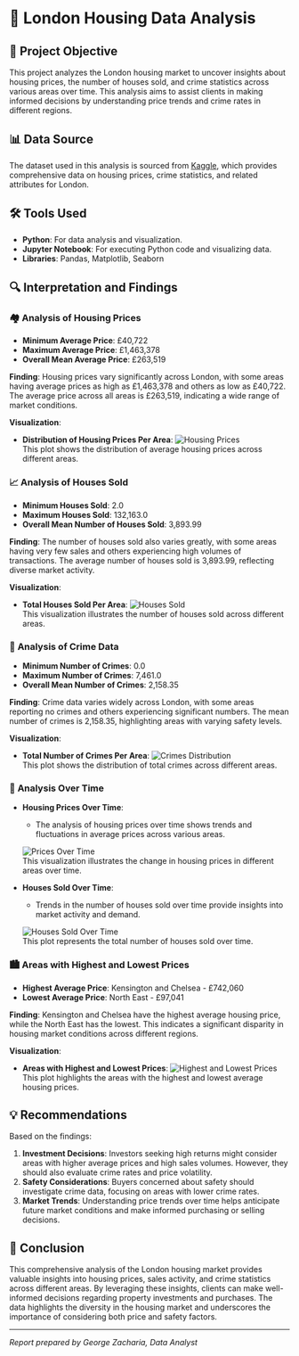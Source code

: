 # 🏡 London Housing Data Analysis

## 📌 Project Objective
This project analyzes the London housing market to uncover insights about housing prices, the number of houses sold, and crime statistics across various areas over time. This analysis aims to assist clients in making informed decisions by understanding price trends and crime rates in different regions.

## 📊 Data Source
The dataset used in this analysis is sourced from [Kaggle](https://www.kaggle.com), which provides comprehensive data on housing prices, crime statistics, and related attributes for London.

## 🛠️ Tools Used
- **Python**: For data analysis and visualization.
- **Jupyter Notebook**: For executing Python code and visualizing data.
- **Libraries**: Pandas, Matplotlib, Seaborn

## 🔍 Interpretation and Findings

### 🏘️ **Analysis of Housing Prices**

- **Minimum Average Price**: £40,722
- **Maximum Average Price**: £1,463,378
- **Overall Mean Average Price**: £263,519

**Finding**: Housing prices vary significantly across London, with some areas having average prices as high as £1,463,378 and others as low as £40,722. The average price across all areas is £263,519, indicating a wide range of market conditions.

**Visualization**:
- **Distribution of Housing Prices Per Area**:
  ![Housing Prices](link_to_housing_prices_plot)  
  This plot shows the distribution of average housing prices across different areas.

### 📈 **Analysis of Houses Sold**

- **Minimum Houses Sold**: 2.0
- **Maximum Houses Sold**: 132,163.0
- **Overall Mean Number of Houses Sold**: 3,893.99

**Finding**: The number of houses sold also varies greatly, with some areas having very few sales and others experiencing high volumes of transactions. The average number of houses sold is 3,893.99, reflecting diverse market activity.

**Visualization**:
- **Total Houses Sold Per Area**:
  ![Houses Sold](link_to_houses_sold_plot)  
  This visualization illustrates the number of houses sold across different areas.

### 🚨 **Analysis of Crime Data**

- **Minimum Number of Crimes**: 0.0
- **Maximum Number of Crimes**: 7,461.0
- **Overall Mean Number of Crimes**: 2,158.35

**Finding**: Crime data varies widely across London, with some areas reporting no crimes and others experiencing significant numbers. The mean number of crimes is 2,158.35, highlighting areas with varying safety levels.

**Visualization**:
- **Total Number of Crimes Per Area**:
  ![Crimes Distribution](link_to_crimes_distribution_plot)  
  This plot shows the distribution of total crimes across different areas.

### 📅 **Analysis Over Time**

- **Housing Prices Over Time**: 
  - The analysis of housing prices over time shows trends and fluctuations in average prices across various areas.
  
  ![Prices Over Time](link_to_prices_over_time_plot)  
  This visualization illustrates the change in housing prices in different areas over time.

- **Houses Sold Over Time**: 
  - Trends in the number of houses sold over time provide insights into market activity and demand.

  ![Houses Sold Over Time](link_to_houses_sold_over_time_plot)  
  This plot represents the total number of houses sold over time.

### 🏙️ **Areas with Highest and Lowest Prices**

- **Highest Average Price**: Kensington and Chelsea - £742,060
- **Lowest Average Price**: North East - £97,041

**Finding**: Kensington and Chelsea have the highest average housing price, while the North East has the lowest. This indicates a significant disparity in housing market conditions across different regions.

**Visualization**:
- **Areas with Highest and Lowest Prices**:
  ![Highest and Lowest Prices](link_to_highest_lowest_prices_plot)  
  This plot highlights the areas with the highest and lowest average housing prices.

## 💡 Recommendations
Based on the findings:

1. **Investment Decisions**: Investors seeking high returns might consider areas with higher average prices and high sales volumes. However, they should also evaluate crime rates and price volatility.
2. **Safety Considerations**: Buyers concerned about safety should investigate crime data, focusing on areas with lower crime rates.
3. **Market Trends**: Understanding price trends over time helps anticipate future market conditions and make informed purchasing or selling decisions.

## 📝 Conclusion
This comprehensive analysis of the London housing market provides valuable insights into housing prices, sales activity, and crime statistics across different areas. By leveraging these insights, clients can make well-informed decisions regarding property investments and purchases. The data highlights the diversity in the housing market and underscores the importance of considering both price and safety factors.

---

*Report prepared by George Zacharia,  Data Analyst*

